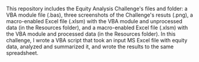This repository includes the Equity Analysis Challenge's files and folder: a VBA module file (.bas), three screenshots of the Challenge's resuts (.png), a macro-enabled Excel file (.xlsm) with the VBA module and unprocessed data (in the Resources folder), and a macro-enabled Excel file (.xlsm) with the VBA module and processed data (in the Resources folder). In this challenge, I wrote a VBA script that took an input MS Excel file with equity data, analyzed and summarized it, and wrote the results to the same spreadsheet.
